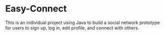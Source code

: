 # Easy-Connect
This is an individual project using Java to build a social network prototype for users to sign up, log in, edit profile, and connect with others.
